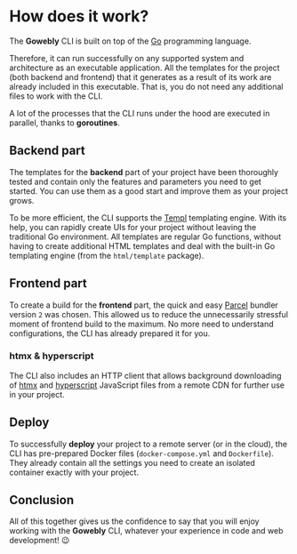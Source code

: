 # How does it work?

The **Gowebly** CLI is built on top of the [Go][go_url] programming language.

Therefore, it can run successfully on any supported system and architecture as an executable application. All the templates for the project (both backend and frontend) that it generates as a result of its work are already included in this executable. That is, you do not need any additional files to work with the CLI.

A lot of the processes that the CLI runs under the hood are executed in parallel, thanks to **goroutines**.

## Backend part

The templates for the **backend** part of your project have been thoroughly tested and contain only the features and parameters you need to get started. You can use them as a good start and improve them as your project grows.

To be more efficient, the CLI supports the [Templ][ah_templ_url] templating engine. With its help, you can rapidly create UIs for your project without leaving the traditional Go environment. All templates are regular Go functions, without having to create additional HTML templates and deal with the built-in Go templating engine (from the `html/template` package).

## Frontend part

To create a build for the **frontend** part, the quick and easy [Parcel][parcel_url] bundler version `2` was chosen. This allowed us to reduce the unnecessarily stressful moment of frontend build to the maximum. No more need to understand configurations, the CLI has already prepared it for you.

### htmx & hyperscript

The CLI also includes an HTTP client that allows background downloading of [htmx][htmx_url] and [hyperscript][hyperscript_url] JavaScript files from a remote CDN for further use in your project.

## Deploy

To successfully **deploy** your project to a remote server (or in the cloud), the CLI has pre-prepared Docker files (`docker-compose.yml` and `Dockerfile`). They already contain all the settings you need to create an isolated container exactly with your project.

## Conclusion

All of this together gives us the confidence to say that you will enjoy working with the **Gowebly** CLI, whatever your experience in code and web development! :wink:

<!-- Links -->

[go_url]: https://go.dev
[htmx_url]: https://htmx.org
[hyperscript_url]: https://hyperscript.org
[parcel_url]: https://parceljs.org
[ah_templ_url]: https://github.com/a-h/templ